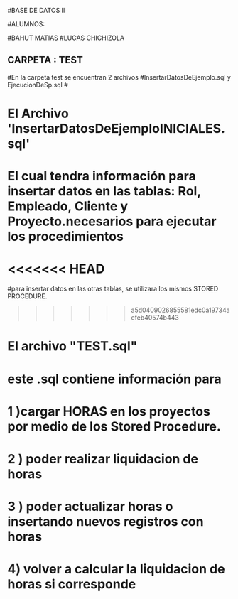 #BASE DE DATOS II

#ALUMNOS:

#BAHUT MATIAS
#LUCAS CHICHIZOLA 

##  CARPETA : TEST ### 
#En la carpeta test se encuentran 2 archivos 
#InsertarDatosDeEjemplo.sql y  EjecucionDeSp.sql #




# El Archivo 'InsertarDatosDeEjemploINICIALES.sql' 
# El cual tendra información para insertar datos en las tablas:  Rol, Empleado, Cliente y Proyecto.necesarios para ejecutar los procedimientos

<<<<<<< HEAD
=======
#para insertar datos en las otras tablas, se utilizara los mismos STORED PROCEDURE.
>>>>>>> a5d0409026855581edc0a19734aefeb40574b443



# El archivo "TEST.sql" 
# este .sql contiene información para 
# 1 )cargar HORAS en los proyectos por medio de los Stored Procedure.
# 2 ) poder realizar liquidacion de horas
# 3 ) poder actualizar horas o insertando nuevos registros con horas
# 4) volver a calcular la liquidacion de horas si corresponde
